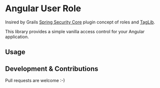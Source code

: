 # Angular User Role

Insired by Grails [Spring Security Core](http://grails.org/plugin/spring-security-core) plugin concept of roles and [TagLib](http://grails-plugins.github.io/grails-spring-security-core/v2/guide/helperClasses.html#securityTagLib).

This library provides a simple vanilla access control for your Angular application.

## Usage

## Development & Contributions

Pull requests are welcome :-)